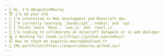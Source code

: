```yaml
---
- 👋 Hi, I’m @AugustinMauroy
- 😇 I'm 16 year old
- 👀 I’m interested in Web development and Minecraft dev.
- 🌱 I’m currently learning `JavaScript`, nodejs` and `sql`.
- 🤔 I thinks learn `Deno`, `vue.js` and `react.js`.
- 💞️ I’m looking to collaborate on minecraft datapack or in web devlopement.
- 💻 I Working for [node.js](https://github.com/nodejs)
- 📫 How to reach me augustin.mauroy@outlook.fr
- 📕 [My portfolio](https://augustinmauroy.github.io/)
---
```

